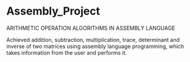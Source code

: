 # Assembly_Project
ARITHMETIC OPERATION ALGORITHMS IN ASSEMBLY LANGUAGE 

Achieved addition, subtraction, multiplication, trace, determinant and inverse of two matrices using assembly language programming, which takes information from the user and performs it.
